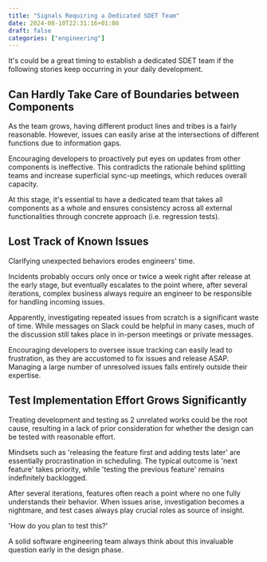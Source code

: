 ```yaml
---
title: "Signals Requiring a Dedicated SDET Team"
date: 2024-08-10T22:31:16+01:00
draft: false
categories: ["engineering"]
---
```


It's could be a great timing to establish a dedicated SDET team if the following stories keep occurring in your daily development. 

<!--more-->


## Can Hardly Take Care of Boundaries between Components

As the team grows, having different product lines and tribes is a fairly reasonable. However, issues can easily arise at the intersections of different functions due to information gaps.

Encouraging developers to proactively put eyes on updates from other components is ineffective. This contradicts the rationale behind splitting teams and increase superficial sync-up meetings, which reduces overall capacity.

At this stage, it's essential to have a dedicated team that takes all components as a whole and ensures consistency across all external functionalities through concrete approach (i.e. regression tests).

## Lost Track of Known Issues

Clarifying unexpected behaviors erodes engineers' time.

Incidents probably occurs only once or twice a week right after release at the early stage, but eventually escalates to the point where, after several iterations, complex business always require an engineer to be responsible for handling incoming issues.

Apparently, investigating repeated issues from scratch is a significant waste of time. While messages on Slack could be helpful in many cases, much of the discussion still takes place in in-person meetings or private messages.

Encouraging developers to oversee issue tracking can easily lead to frustration, as they are accustomed to fix issues and release ASAP. Managing a large number of unresolved issues falls entirely outside their expertise.

## Test Implementation Effort Grows Significantly

Treating development and testing as 2 unrelated works could be the root cause, resulting in a lack of prior consideration for whether the design can be tested with reasonable effort.

Mindsets such as 'releasing the feature first and adding tests later' are essentially procrastination in scheduling. The typical outcome is 'next feature' takes priority, while 'testing the previous feature' remains indefinitely backlogged.

After several iterations, features often reach a point where no one fully understands their behavior. When issues arise, investigation becomes a nightmare, and test cases always play crucial roles as source of insight.

'How do you plan to test this?'

A solid software engineering team always think about this invaluable question early in the design phase.

